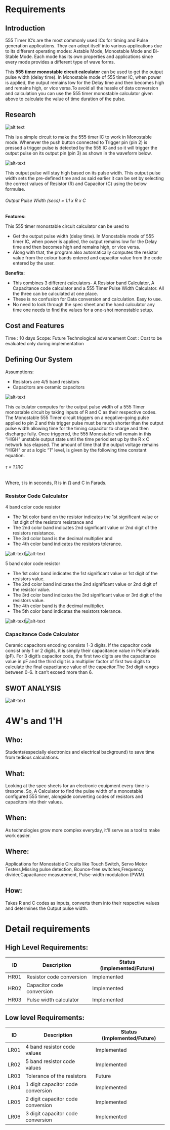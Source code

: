# Requirements
## Introduction
555 Timer IC’s are the most commonly used ICs for timing and Pulse generation applications. They can adopt itself into various applications due to its different operating modes: Astable Mode, Monostable Mode and Bi-Stable Mode. Each mode has its own properties and applications since every mode provides a different type of wave forms.

This **555 timer monostable circuit calculator** can be used to get the output pulse width (delay time). In Monostable mode of 555 timer IC, when power is applied, the output remains low for the Delay time and then becomes high and remains high, or vice versa.To avoid all the hassle of data conversion and calculation you can use the 555 timer monostable calculator given above to calculate the value of time duration of the pulse.
 

## Research

![alt text](https://user-images.githubusercontent.com/80662569/114384494-68cede00-9bac-11eb-9fa0-83962f6f880c.PNG)

This is a simple circuit to make the 555 timer IC to work in Monostable mode. Whenever the push button connected to Trigger pin (pin 2) is pressed a trigger pulse is detected by the 555 IC and so it will trigger the output pulse on its output pin (pin 3) as shown in the waveform below.

![alt-text](https://user-images.githubusercontent.com/80662569/114384907-f27eab80-9bac-11eb-98dd-97f32e1b0723.PNG)

This output pulse will stay high based on its pulse width. This output pulse width sets the pre-defined time and as said earlier it can be set by selecting the correct values of Resistor (R) and Capacitor (C) using the below formulae.

###### Output Pulse Width (secs) = 1.1 x R x C
   
   **Features:**

This 555 timer monostable circuit calculator can be used to 
  *  Get the output pulse width (delay time). In Monostable mode of 555 timer IC, when power is applied, the output remains low for the Delay time and then becomes high and remains high, or vice versa.
  *  Along with that, the program also automatically computes the resistor value from the colour bands entered and capacitor value from the code entered by the user.

**Benefits:**

*	This combines 3 different calculators- A Resistor band Calculator, A Capacitance code calculator and a 555 Timer Pulse Width Calculator. All the three can be calculated at one place.
*	These is no confusion for Data conversion and calculation. Easy to use.
*	No need to look through the spec sheet and the hand calculator any time one needs to find the values for a one-shot monostable setup.

## Cost and Features
Time : 10 days
Scope: Future Technological advancement
Cost : Cost to be evaluated only during implementation 
## Defining Our System
Assumptions:
* Resistors are 4/5 band resistors
* Capacitors are ceramic capacitors

 ![alt-text](https://user-images.githubusercontent.com/80662569/114438857-ef53e180-9be5-11eb-81df-2b893c3fe548.png)

This calculator computes for the output pulse width of a 555 Timer monostable circuit by taking inputs of R and C as their respective codes.
The Monostable 555 Timer circuit triggers on a negative-going pulse applied to pin 2 and this trigger pulse must be much shorter than the output pulse width allowing time for the timing capacitor to charge and then discharge fully. Once triggered, the 555 Monostable will remain in this “HIGH” unstable output state until the time period set up by the R x C network has elapsed. The amount of time that the output voltage remains “HIGH” or at a logic “1” level, is given by the following time constant equation.

###### τ = 1.1RC

Where, t is in seconds, R is in Ω and C in Farads.

### Resistor Code Calculator
4 band color code resistor
* The 1st color band on the resistor indicates the 1st significant value or 1st digit of the resistors resistance and 
* The 2nd color band indicates 2nd significant value or 2nd digit of the resistors resistance. 
* The 3rd color band is the decimal multiplier and 
* The 4th color band indicates the resistors tolerance.

![alt-text](https://user-images.githubusercontent.com/80662569/114440855-45298900-9be8-11eb-8cae-826aef6af41c.jpg)![alt-text](https://user-images.githubusercontent.com/80662569/114438930-02ff4800-9be6-11eb-9d28-1572325e35a8.png)

5 band color code resistor
* The 1st color band indicates the 1st significant value or 1st digit of the resistors value.
* The 2nd color band indicates the 2nd significant value or 2nd digit of the resistor value.
* The 3rd color band indicates the 3rd significant value or 3rd digit of the resistors value.
* The 4th color band is the decimal multiplier.
* The 5th color band indicates the resistors tolerance.

![alt-text](https://user-images.githubusercontent.com/80662569/114440878-4c509700-9be8-11eb-9d06-c4ac2d470523.jpg)![alt-text](https://user-images.githubusercontent.com/80662569/114438957-098dbf80-9be6-11eb-8063-af326a642a8d.png)

### Capacitance Code Calculator
Ceramic capacitors encoding consists 1-3 digits.
If the capacitor code consist only 1 or 2 digits, it is simply their capacitance value in PicoFarads (pF).
For 3 digit’s capacitor code, the first two digits are the capacitance value in pF and the third digit is a multiplier factor of first two digits to calculate the final capacitance value of the capacitor.The 3rd digit ranges between 0-6. It can’t exceed more than 6.

## SWOT ANALYSIS
![alt-text](https://user-images.githubusercontent.com/80662569/114427923-3687a580-9bd9-11eb-8cb6-0ef7767aa458.png)

# 4W&#39;s and 1&#39;H

## Who:
Students(especially electronics and electrical background) to save time from tedious calculations.

## What:
Looking at the spec sheets for an electronic equipment every-time is tiresome. So, A Calculator to find the pulse width of a monostable configured 555 timer, alongside converting codes of resistors and capacitors into their values.

## When:
As technologies grow more complex everyday, it'll serve as a tool to make work easier.

## Where:
Applications for Monostable Circuits like Touch Switch, Servo Motor Testers,Missing pulse detection, Bounce-free switches,Frequency divider,Capacitance measurement, Pulse-width modulation (PWM).

## How:
Takes R and C codes as inputs, converts them into their respective values and determines the Output pulse width.

# Detail requirements
## High Level Requirements:

| ID    | Description             | Status (Implemented/Future)|
| ------|-------------------------|----------------------------|
| HR01  |Resistor code conversion |        Implemented         |
| HR02  |Capacitor code conversion|        Implemented         |
| HR03  |Pulse width calculator   |        Implemented         |



## Low level Requirements:

| ID    | Description                       | Status (Implemented/Future)|
| ------|-----------------------------------|----------------------------|
| LR01  |4 band resistor code values        |        Implemented         |
| LR02  |5 band resistor code values        |        Implemented         |
| LR03  |Tolerance of the resistors         |        Future              |
| LR04  |1 digit capacitor code conversion  |        Implemented         |
| LR05  |2 digit capacitor code conversion  |        Implemented         |
| LR06  |3 digit capacitor code conversion  |        Implemented         |
